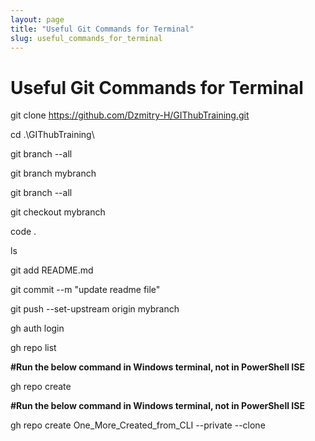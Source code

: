 ```yaml
---
layout: page
title: "Useful Git Commands for Terminal"
slug: useful_commands_for_terminal
---
```

# Useful Git Commands for Terminal
git clone https://github.com/Dzmitry-H/GIThubTraining.git

cd .\GIThubTraining\

git branch --all

git branch mybranch

git branch --all

git checkout mybranch

code .

ls

git add README.md

git commit --m "update readme file"

git push --set-upstream origin mybranch

gh auth login

gh repo list

__#Run the below command in Windows terminal, not in PowerShell ISE__

gh repo create

__#Run the below command in Windows terminal, not in PowerShell ISE__

gh repo create One_More_Created_from_CLI --private --clone
